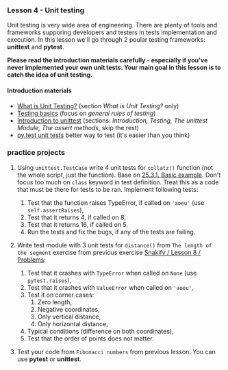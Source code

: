 ### Lesson 4 - Unit testing
Unit testing is very wide area of engineering. There are plenty of tools and frameworks supporing developers and testers in tests implementation and execution. In this lesson we'll go through 2 poular testing frameworks: **unittest** and **pytest**.

**Please read the introduction materials carefully - especially if you've never implemented your own unit tests. Your main goal in this lesson is to catch the idea of unit testing.**

#### Introduction materials

- [What is Unit Testing?](https://code.tutsplus.com/articles/the-beginners-guide-to-unit-testing-what-is-unit-testing--wp-25728) (section *What is Unit Testing?* only)
- [Testing basics](http://docs.python-guide.org/en/latest/writing/tests/) (focus on *general rules of testing*)
- [Introduction to unittest](http://www.voidspace.org.uk/python/articles/introduction-to-unittest.shtml) (sections: *Introduction, Testing, The unittest Module, The assert methods*, skip the rest)
- [py.test unit tests](https://docs.pytest.org/en/latest/getting-started.html#getstarted) better way to test (it's easier than you think)

### practice projects

1. Using `unittest.TestCase` write 4 unit tests for `collatz()` function (not the whole script, just the function). Base on [25.3.1. Basic example](https://docs.python.org/2/library/unittest.html#basic-example). Don't focus too much on `class` keyword in test definition. Treat this as a code that must be there for tests to be ran. Implement following tests:
    1. Test that the function raises TypeError, if called on `'aoeu'` 
       (use `self.assertRaises`),
    1. Test that it returns 4, if called on 8,
    1. Test that it returns 16, if called on 5.
    1. Run the tests and fix the bugs, if any of the tests are failing. 
        
2. Write test module with 3 unit tests for `distance()` from `The length of the segment` exercise from previous
   exercise [Snakify / Lesson 8 / Problems](https://snakify.org/lessons/functions/problems/):
    1. Test that it crashes with `TypeError` when called on `None` (use `pytest.raises`),
    1. Test that it crashes with `ValueError` when called on `'aoeu'`,
    1. Test it on corner cases:
        1. Zero length,
        1. Negative coordinates,
        1. Only vertical distance,
        1. Only horizontal distance,
    1. Typical conditions (difference on both coordinates),
    1. Test that the order of points does not matter.

3. Test your code from `Fibonacci numbers` from previous lesson. You can use **pytest** or **unittest**.
